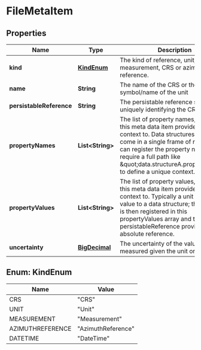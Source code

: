 
# FileMetaItem

## Properties
Name | Type | Description | Notes
------------ | ------------- | ------------- | -------------
**kind** | [**KindEnum**](#KindEnum) | The kind of reference, unit, measurement, CRS or azimuth reference. | 
**name** | **String** | The name of the CRS or the symbol/name of the unit |  [optional]
**persistableReference** | **String** | The persistable reference string uniquely identifying the CRS or Unit | 
**propertyNames** | **List&lt;String&gt;** | The list of property names, to which this meta data item provides Unit/CRS context to. Data structures, which come in a single frame of reference, can register the property name, others require a full path like \&quot;data.structureA.propertyB\&quot; to define a unique context. |  [optional]
**propertyValues** | **List&lt;String&gt;** | The list of property values, to which this meta data item provides Unit/CRS context to. Typically a unit symbol is a value to a data structure; this symbol is then registered in this propertyValues array and the persistableReference provides the absolute reference. |  [optional]
**uncertainty** | [**BigDecimal**](BigDecimal.md) | The uncertainty of the values measured given the unit or CRS unit. |  [optional]


<a name="KindEnum"></a>
## Enum: KindEnum
Name | Value
---- | -----
CRS | &quot;CRS&quot;
UNIT | &quot;Unit&quot;
MEASUREMENT | &quot;Measurement&quot;
AZIMUTHREFERENCE | &quot;AzimuthReference&quot;
DATETIME | &quot;DateTime&quot;



